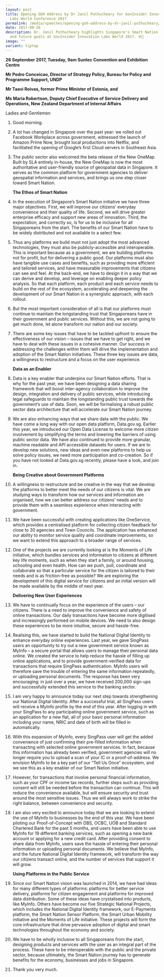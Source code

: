 ```yaml
---
layout: post
title: Opening GOH Address by Dr Janil Puthucheary for GovInsider Innovation
  Labs World Conference 2017
permalink: /media/speeches/opening-goh-address-by-dr-janil-puthucheary/
date: 2017-09-26
description: Dr. Janil Puthucheary highlights Singapore's Smart Nation progress
  and future goals at GovInsider Innovation Labs World 2017. 🌐🚀
image: ""
variant: tiptap
---
```

<p><strong>26 September 2017, Tuesday, 9am Suntec Convention and Exhibition Centre</strong>
</p>
<p><strong>Mr Pedro Conceicao, Director of Strategy Policy, Bureau for Policy and Programme Support, UNDP</strong>
</p>
<p><strong>Mr Taavi Roivas, former Prime Minister of Estonia, and</strong>
</p>
<p><strong>Ms Maria Robertson, Deputy Chief Executive of Service Delivery and Operations, New Zealand Department of Internal Affairs</strong>
</p>
<p>Ladies and Gentlemen</p>
<ol>
<li>
<p>Good morning.</p>
</li>
<li>
<p>A lot has changed in Singapore over the past year: we rolled out Facebook
Workplace across government, witnessed the launch of Amazon Prime Now,
brought local productions into Netflix, and facilitated the opening of
Google’s first Cloud servers in Southeast Asia.</p>
</li>
<li>
<p>The public sector also welcomed the beta release of the New OneMap. Built
by SLA entirely in-house, the New OneMap is now the most authoritative
and user-friendly source of geospatial data in Singapore. It serves as
the common platform for government agencies to deliver geospatial information
and services, and brings us one step closer toward Smart Nation.</p>
<p><strong>The Ethos of Smart Nation</strong>
</p>
</li>
<li>
<p>In the execution of Singapore’s Smart Nation initiative we have three
major objectives. First, we will improve our citizens’ everyday convenience
and their quality of life. Second, we will drive greater enterprise efficacy
and support new areas of innovation. Third, the expectation, and correctly
so, is for us to be inclusive for all Singaporeans from the start. The
benefits of our Smart Nation have to be widely distributed and not available
to a select few.</p>
</li>
<li>
<p>Thus any platforms we build must not just adopt the most advanced technologies,
they must also be publicly-accessible and interoperable. This is important
because as a government, we are building platforms not for profit, but
for delivering a public good. Our platforms must also have tangible use
cases and benefits, such as providing more efficient and tailored services,
and have measurable improvements that citizens can see and feel. At the
back-end, we have to design it in a way that we can derive and develop,
and leverage on enabling deeper policy analysis. So that each platform,
each product and each service needs to build on the rest of the ecosystem,
accelerating and deepening the development of our Smart Nation in a synergistic
approach, with each rollout.</p>
</li>
<li>
<p>But the most important consideration of all is that our platforms must
continue to maintain the longstanding trust that Singaporeans have in their
government and public services. Without this, we are not going to get much
done, let alone transform our nation and our society.</p>
</li>
<li>
<p>There are some key issues that have to be tackled upfront to ensure the
effectiveness of our vision – issues that we have to get right, and we
have to deal with these issues in a cohesive manner. Our success in addressing
the challenges within them will drive the implementation and adoption of
the Smart Nation initiatives. These three key issues are data, a willingness
to restructure and a focus on the user experience.</p>
<p><strong>Data as an Enabler</strong>
</p>
</li>
<li>
<p>Data is a key enabler that underpins our Smart Nation efforts. That is
why for the past year, we have been designing a data sharing framework
that will boost inter-agency collaboration to improve the design, integration
and delivery of public services, while introducing legal safeguards to
maintain the longstanding public trust towards the government’s use of
data. Soon, we will be formalising a robust public sector data architecture
that will accelerate our Smart Nation journey.</p>
</li>
<li>
<p>We are also enhancing ways that we share data with the public. We have
come a long way with our open data platform, Data.gov.sg. Earlier this
year, we introduced our Open Data License to welcome more citizen involvement
by simplifying the terms and lowering the barriers of using public sector
data. We have also continued to provide more granular, machine readable
and API accessible datasets for users. If we are to develop new solutions,
new ideas and even new platforms to help us solve policy issues, we need
more participation and co-creation. So if you have not looked at Data.gov.sg
recently, please have a look, and join in.</p>
<p><strong>Being Creative about Government Platforms</strong>
</p>
</li>
<li>
<p>A willingness to restructure and be creative in the way that we develop
the platforms to better meet the needs of our citizens is vital. We are
studying ways to transform how our services and information are organised,
how we can better address our citizens’ needs and to provide them with
a seamless experience when interacting with government.</p>
</li>
<li>
<p>We have been successful with creating applications like OneService, which
provides a centralised platform for collecting citizen feedback for close
to 30 agencies and Town Councils. The application has enhanced our ability
to monitor service quality and coordinate improvements, so we want to extend
this approach to a broader range of services.</p>
</li>
<li>
<p>One of the projects we are currently looking at is the Moments of Life
initiative, which bundles services and information to citizens at different
key life moments, such as when they start a family, or around housing,
schooling and even health. How can we push, pull, coordinate and collaborate
so that a particular service for the citizen is tailored to their needs
and is as friction-free as possible? We are exploring the development of
this digital service for citizens and an initial version will be made available
by the middle of next year.</p>
<p><strong>Delivering New User Experiences</strong>
</p>
</li>
<li>
<p>We have to continually focus on the experience of the users – our citizens.
There is a need to improve the convenience and safety of online transactions.
Our daily transactions have become more digitised and increasingly performed
on mobile devices. We need to also design these experiences to be more
intuitive, secure and hassle-free.</p>
</li>
<li>
<p>Realising this, we have started to build the National Digital Identity
to enhance everyday online experiences. Last year, we gave SingPass users
an opportunity to try out a new government service known as MyInfo – a
secure portal that allows users to manage their personal data online. We
created the service to help reduce the hassle of filling up online applications,
and to provide government-verified data for transactions that require SingPass
authentication. MyInfo users will therefore save the trouble of entering
the same information repeatedly, or uploading personal documents. The response
has been very encouraging: in just over a year, we have received 200,000
sign-ups and successfully extended this service to the banking sector.</p>
</li>
<li>
<p>I am very happy to announce today our next step towards strengthening
our National Digital Identity. After a successful trial, all SingPass users
will receive a MyInfo profile by the end of this year. After logging in
with your SingPass to any participating online government service, such
as an application for a new flat, all of your basic personal information
including your name, NRIC and date of birth will be filled in automatically.</p>
</li>
<li>
<p>With this expansion of MyInfo, every SingPass user will get the added
convenience of just confirming their pre-filled information when transacting
with selected online government services. In fact, because this information
has already been verified, government agencies will no longer require you
to upload a scan of your IC or a proof-of-address. We envision MyInfo to
be a key part of our “Tell Us Once” ecosystem, and we see this as a key
enabler of our Smart Nation initiative.</p>
</li>
<li>
<p>However, for transactions that involve personal financial information,
such as your CPF or income tax records, further steps such as providing
consent will still be needed before the transaction can continue. This
will reduce the convenience available, but will ensure security and trust
around the most sensitive issues. Thus we will always work to strike the
right balance, between convenience and security.</p>
</li>
<li>
<p>I am also very excited to announce today that we are looking to extend
the use of MyInfo to businesses by the end of this year. We have been piloting
our Proof-of-Concept with DBS, OCBC, UOB and Standard Chartered Bank for
the past 5 months, and users have been able to use MyInfo for 19 different
banking services, such as opening a new bank account or applying for a
new credit card. After providing consent to share data from MyInfo, users
save the hassle of entering their personal information or uploading personal
documents. We believe that MyInfo, and the future National Digital Identity
framework, will transform the way our citizens transact online, and the
number of services that support it will grow.</p>
<p><strong>Using Platforms in the Public Service</strong>
</p>
</li>
<li>
<p>Since our Smart Nation vision was launched in 2014, we have had ideas
for many different types of platforms: platforms for better service delivery,
platforms for citizen engagement and platforms for improved data distribution.
Some of these ideas have crystalised into products, like MyInfo. Others
have become our five Strategic National Projects, which includes the National
Digital Identity framework, our E-Payments platform, the Smart Nation Sensor
Platform, the Smart Urban Mobility initiative and the Moments of Life initiative.
These projects will form the core infrastructure that drive pervasive adoption
of digital and smart technologies throughout the economy and society.</p>
</li>
<li>
<p>We have to be wholly inclusive to all Singaporeans from the start, designing
products and services with the user as an integral part of the process.
These have to be interoperable with the public and the private sector,
because ultimately, the Smart Nation journey has to generate benefits for
the economy, businesses and jobs in Singapore.</p>
</li>
<li>
<p>Thank you very much.</p>
</li>
</ol>
<p></p>